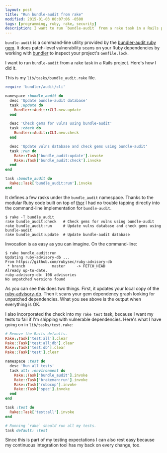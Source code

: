 ```yaml
---
layout: post
title: "Run bundle-audit from rake"
modified: 2015-01-03 00:07:06 -0500
tags: [programming, ruby, rake, security]
description: I want to run `bundle-audit` from a rake task in a Rails project. Here's how I did it.
---
```


`bundle-audit` is a command-line utility provided by the [bundler-audit ruby gem](https://github.com/rubysec/bundler-audit). It does patch-level vulnerability scans on your Ruby dependencies by working with [bundler](http://bundler.io/) to inspect your project's `Gemfile.lock`.

I want to run `bundle-audit` from a rake task in a Rails project. Here's how I did it.

This is my `lib/tasks/bundle_audit.rake` file.

~~~ruby
require 'bundler/audit/cli'

namespace :bundle_audit do
  desc 'Update bundle-audit database'
  task :update do
    Bundler::Audit::CLI.new.update
  end

  desc 'Check gems for vulns using bundle-audit'
  task :check do
    Bundler::Audit::CLI.new.check
  end

  desc 'Update vulns database and check gems using bundle-audit'
  task :run do
    Rake::Task['bundle_audit:update'].invoke
    Rake::Task['bundle_audit:check'].invoke
  end
end

task :bundle_audit do
  Rake::Task['bundle_audit:run'].invoke
end
~~~

It defines a few rasks under the `bundle_audit` namespace. Thanks to the modular Ruby code built on top of [thor](http://whatisthor.com/) I had no trouble tapping directly into the command-line implementation for `bundle-audit`.

~~~console
$ rake -T bundle_audit
rake bundle_audit:check   # Check gems for vulns using bundle-audit
rake bundle_audit:run     # Update vulns database and check gems using bundle-audit
rake bundle_audit:update  # Update bundle-audit database
~~~

Invocation is as easy as you can imagine. On the command-line:

~~~console
$ rake bundle_audit:run
Updating ruby-advisory-db ...
From https://github.com/rubysec/ruby-advisory-db
 * branch            master     -> FETCH_HEAD
Already up-to-date.
ruby-advisory-db: 108 advisories
No unpatched versions found
~~~

As you can see this does two things. First, it updates your local copy of the [ruby-advisory-db](https://github.com/rubysec/ruby-advisory-db). Then it scans your gem dependency graph looking for unpatched dependencies. What you see above is the output when everything is OK.

I also incorporated the check into my `rake test` task, because I want my tests to fail if I'm shipping with vulnerable dependencies. Here's what I have going on in `lib/tasks/test.rake`:

~~~ruby
# Remove the Rails defaults.
Rake::Task['test:all'].clear
Rake::Task['test:all:db'].clear
Rake::Task['test:db'].clear
Rake::Task['test'].clear

namespace :test do
  desc 'Run all tests'
  task all: :environment do
    Rake::Task['bundle_audit'].invoke
    Rake::Task['brakeman:run'].invoke
    Rake::Task['rubocop'].invoke
    Rake::Task['spec'].invoke
  end
end

task :test do
  Rake::Task['test:all'].invoke
end

# Running `rake` should run all my tests.
task default: :test
~~~

Since this is part of my testing expectations I can also rest easy because my continuous integration tool has my back on every change, too.
